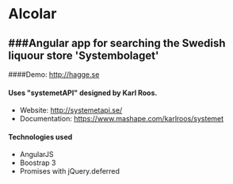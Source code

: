 Alcolar
=======

###Angular app for searching the Swedish liquour store 'Systembolaget'
--------------------------------------------------

####Demo: http://hagge.se

#### Uses "systemetAPI" designed by Karl Roos.
+ Website: http://systemetapi.se/
+ Documentation: https://www.mashape.com/karlroos/systemet

#### Technologies used
+ AngularJS
+ Boostrap 3
+ Promises with jQuery.deferred
